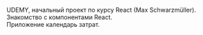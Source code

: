 UDEMY, начальный проект по курсу React (Max Schwarzmüller).  
Знакомство с компонентами React.  
Приложение календарь затрат.
